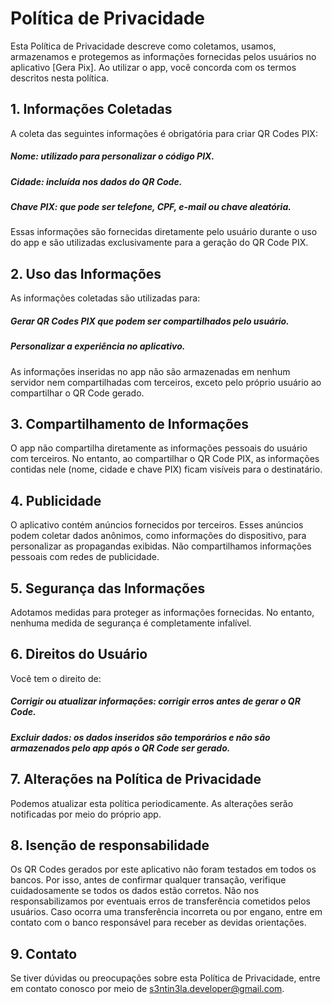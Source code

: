 # Política de Privacidade

Esta Política de Privacidade descreve como coletamos, usamos, armazenamos e protegemos as informações fornecidas pelos usuários no aplicativo [Gera Pix]. Ao utilizar o app, você concorda com os termos descritos nesta política.

## 1. Informações Coletadas
A coleta das seguintes informações é obrigatória para criar QR Codes PIX:

##### Nome: utilizado para personalizar o código PIX.
##### Cidade: incluída nos dados do QR Code.
##### Chave PIX: que pode ser telefone, CPF, e-mail ou chave aleatória.
Essas informações são fornecidas diretamente pelo usuário durante o uso do app e são utilizadas exclusivamente para a geração do QR Code PIX.

## 2. Uso das Informações
As informações coletadas são utilizadas para:

##### Gerar QR Codes PIX que podem ser compartilhados pelo usuário.
##### Personalizar a experiência no aplicativo.
As informações inseridas no app não são armazenadas em nenhum servidor nem compartilhadas com terceiros, exceto pelo próprio usuário ao compartilhar o QR Code gerado.

## 3. Compartilhamento de Informações
O app não compartilha diretamente as informações pessoais do usuário com terceiros. No entanto, ao compartilhar o QR Code PIX, as informações contidas nele (nome, cidade e chave PIX) ficam visíveis para o destinatário.

## 4. Publicidade
O aplicativo contém anúncios fornecidos por terceiros. Esses anúncios podem coletar dados anônimos, como informações do dispositivo, para personalizar as propagandas exibidas. Não compartilhamos informações pessoais com redes de publicidade.

## 5. Segurança das Informações
Adotamos medidas para proteger as informações fornecidas. No entanto, nenhuma medida de segurança é completamente infalível.

## 6. Direitos do Usuário
Você tem o direito de:

##### Corrigir ou atualizar informações: corrigir erros antes de gerar o QR Code.
##### Excluir dados: os dados inseridos são temporários e não são armazenados pelo app após o QR Code ser gerado.
## 7. Alterações na Política de Privacidade
Podemos atualizar esta política periodicamente. As alterações serão notificadas por meio do próprio app.

## 8. Isenção de responsabilidade
Os QR Codes gerados por este aplicativo não foram testados em todos os bancos. Por isso, antes de confirmar qualquer transação, verifique cuidadosamente se todos os dados estão corretos. Não nos responsabilizamos por eventuais erros de transferência cometidos pelos usuários. Caso ocorra uma transferência incorreta ou por engano, entre em contato com o banco responsável para receber as devidas orientações.

## 9. Contato
Se tiver dúvidas ou preocupações sobre esta Política de Privacidade, entre em contato conosco por meio de s3ntin3la.developer@gmail.com.
